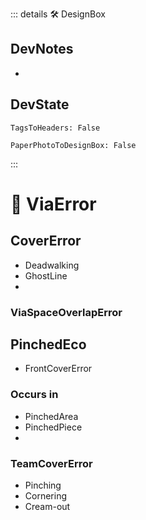 ::: details 🛠 <dev>DesignBox</dev> 

## DevNotes
- 

## DevState

`TagsToHeaders: False`

`PaperPhotoToDesignBox: False`

:::

# 🔻 <via>ViaError</via>


## CoverError
- Deadwalking
- GhostLine
- 

### ViaSpaceOverlapError



## PinchedEco

- FrontCoverError

### Occurs in 
- PinchedArea
- PinchedPiece
- 

### TeamCoverError

- Pinching 
- Cornering
- Cream-out




